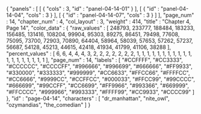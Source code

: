 {
  "panels" : [
    [
      {
        "cols" : 3,
        "id" : "panel-04-14-01"
      }
    ],
    [
      {
        "id" : "panel-04-14-04",
        "cols" : 3
      }
    ],
    [
      {
        "id" : "panel-04-14-07",
        "cols" : 3
      }
    ]
  ],
  "page_num" : 14,
  "chapter_num" : 4,
  "col_layout" : 3,
  "weight" : 414,
  "title" : "Chapter 4, Page 14",
  "color_data" : {
    "raw_values" : [
      248793,
      233777,
      188484,
      183233,
      156485,
      131416,
      108204,
      99904,
      95303,
      89275,
      86451,
      79498,
      77608,
      75095,
      73700,
      72903,
      70890,
      64404,
      58964,
      58039,
      57653,
      57262,
      57237,
      56687,
      54128,
      45213,
      44615,
      42418,
      41934,
      41799,
      41106,
      38288
    ],
    "percent_values" : [
      6,
      6,
      4,
      4,
      4,
      3,
      2,
      2,
      2,
      2,
      2,
      2,
      2,
      1,
      1,
      1,
      1,
      1,
      1,
      1,
      1,
      1,
      1,
      1,
      1,
      1,
      1,
      1,
      1,
      1,
      1,
      1
    ],
    "page_num" : 14,
    "labels" : [
      "#CCFFFF",
      "#CC3333",
      "#CCCCCC",
      "#CCCCFF",
      "#996666",
      "#996699",
      "#666666",
      "#FF9933",
      "#330000",
      "#333333",
      "#999999",
      "#CC6633",
      "#FFCC66",
      "#FFFFCC",
      "#CC6666",
      "#9999CC",
      "#CCFFCC",
      "#000033",
      "#FFCC99",
      "#99CCCC",
      "#666699",
      "#99CCFF",
      "#CC6699",
      "#FF9966",
      "#993366",
      "#669999",
      "#FFCCCC",
      "#999966",
      "#993333",
      "#FFFF99",
      "#CC9933",
      "#CCCC99"
    ]
  },
  "id" : "page-04-14",
  "characters" : [
    "dr_manhattan",
    "nite_owl",
    "ozymandias",
    "the_comedian"
  ]
}
